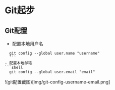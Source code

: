 # Git起步

## Git配置
 - 配置本地用户名
  ```shell
    git config --global user.name "username"
    ```
 - 配置本地邮箱
  ```shell
    git config --global user.email "email"
  ```
  !(git配置截图)[img/git-config-username-email.png]
